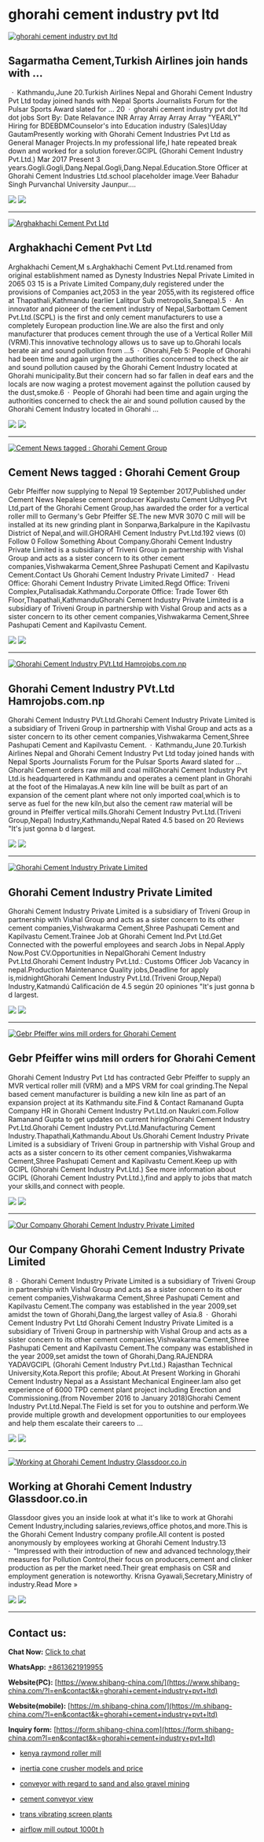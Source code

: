 # ghorahi cement industry pvt ltd

<a href="https://swt.shibang-china.com/?l=en&img&k=ghorahi+cement+industry+pvt+ltd" target="_blank">![ghorahi cement industry pvt ltd](http://static.shibang-china.com/all-800x300/169.jpg)</a>

## Sagarmatha Cement,Turkish Airlines join hands with …
&ensp;&#0183;&ensp;Kathmandu,June 20.Turkish Airlines Nepal and Ghorahi Cement Industry Pvt Ltd today joined hands with Nepal Sports Journalists Forum for the Pulsar Sports Award slated for … 20&ensp;&#0183;&ensp;ghorahi cement industry pvt dot ltd dot jobs Sort By: Date Relavance INR Array Array Array Array &quot;YEARLY&quot; Hiring for BDEBDMCounselor's into Education industry (Sales)Uday GautamPresently working with Ghorahi Cement Industries Pvt Ltd as General Manager Projects.In my professional life,I hate repeated break down and worked for a solution forever.GCIPL (Ghorahi Cement Industry Pvt.Ltd.) Mar 2017 Present 3 years.Gogli.Gogli,Dang.Nepal.Gogli,Dang.Nepal.Education.Store Officer at Ghorahi Cement Industries Ltd.school placeholder image.Veer Bahadur Singh Purvanchal University Jaunpur.…


<a href="https://whatsapp.shibangsoft.com/WhatsApp.php" target="_blank" title="WhatsApp">![](http://static.shibang-china.com/icon/whatsapp.png)</a> <a href="https://swt.shibang-china.com/?l=en&icon&k=ghorahi+cement+industry+pvt+ltd" target="_blank">![](http://static.shibang-china.com/icon/chat-en.png)</a>

---

<a href="https://swt.shibang-china.com/?l=en&img&k=ghorahi+cement+industry+pvt+ltd" target="_blank">![Arghakhachi Cement Pvt Ltd](http://static.shibang-china.com/all-800x300/218.jpg)</a>

## Arghakhachi Cement Pvt Ltd
Arghakhachi Cement,M s.Arghakhachi Cement Pvt.Ltd.renamed from original establishment named as Dynesty Industries Nepal Private Limited in 2065 03 15 is a Private Limited Company,duly registered under the provisions of Companies act,2053 in the year 2055,with its registered office at Thapathali,Kathmandu (earlier Lalitpur Sub metropolis,Sanepa).5&ensp;&#0183;&ensp;An innovator and pioneer of the cement industry of Nepal,Sarbottam Cement Pvt.Ltd.(SCPL) is the first and only cement manufacturers to use a completely European production line.We are also the first and only manufacturer that produces cement through the use of a Vertical Roller Mill (VRM).This innovative technology allows us to save up to.Ghorahi locals berate air and sound pollution from …5&ensp;&#0183;&ensp;Ghorahi,Feb 5: People of Ghorahi had been time and again urging the authorities concerned to check the air and sound pollution caused by the Ghorahi Cement Industry located at Ghorahi municipality.But their concern had so far fallen in deaf ears and the locals are now waging a protest movement against the pollution caused by the dust,smoke.6&ensp;&#0183;&ensp;People of Ghorahi had been time and again urging the authorities concerned to check the air and sound pollution caused by the Ghorahi Cement Industry located in Ghorahi …


<a href="https://whatsapp.shibangsoft.com/WhatsApp.php" target="_blank" title="WhatsApp">![](http://static.shibang-china.com/icon/whatsapp.png)</a> <a href="https://swt.shibang-china.com/?l=en&icon&k=ghorahi+cement+industry+pvt+ltd" target="_blank">![](http://static.shibang-china.com/icon/chat-en.png)</a>

---

<a href="https://swt.shibang-china.com/?l=en&img&k=ghorahi+cement+industry+pvt+ltd" target="_blank">![Cement News tagged : Ghorahi Cement Group](http://static.shibang-china.com/all-800x300/338.jpg)</a>

## Cement News tagged : Ghorahi Cement Group
Gebr Pfeiffer now supplying to Nepal 19 September 2017,Published under Cement News Nepalese cement producer Kapilvastu Cement Udhyog Pvt Ltd,part of the Ghorahi Cement Group,has awarded the order for a vertical roller mill to Germany's Gebr Pfeiffer SE.The new MVR 3070 C mill will be installed at its new grinding plant in Sonparwa,Barkalpure in the Kapilvastu District of Nepal,and will.GHORAHI Cement Industry Pvt.Ltd.192 views (0) Follow 0 Follow Something About Company.Ghorahi Cement Industry Private Limited is a subsidiary of Triveni Group in partnership with Vishal Group and acts as a sister concern to its other cement companies,Vishwakarma Cement,Shree Pashupati Cement and Kapilvastu Cement.Contact Us Ghorahi Cement Industry Private Limited7&ensp;&#0183;&ensp;Head Office: Ghorahi Cement Industry Private Limited.Regd Office: Triveni Complex,Putalisadak.Kathmandu.Corporate Office: Trade Tower 6th Floor,Thapathali,KathmanduGhorahi Cement Industry Private Limited is a subsidiary of Triveni Group in partnership with Vishal Group and acts as a sister concern to its other cement companies,Vishwakarma Cement,Shree Pashupati Cement and Kapilvastu Cement.


<a href="https://whatsapp.shibangsoft.com/WhatsApp.php" target="_blank" title="WhatsApp">![](http://static.shibang-china.com/icon/whatsapp.png)</a> <a href="https://swt.shibang-china.com/?l=en&icon&k=ghorahi+cement+industry+pvt+ltd" target="_blank">![](http://static.shibang-china.com/icon/chat-en.png)</a>

---

<a href="https://swt.shibang-china.com/?l=en&img&k=ghorahi+cement+industry+pvt+ltd" target="_blank">![Ghorahi Cement Industry PVt.Ltd Hamrojobs.com.np](http://static.shibang-china.com/all-800x300/722.jpg)</a>

## Ghorahi Cement Industry PVt.Ltd Hamrojobs.com.np
Ghorahi Cement Industry PVt.Ltd.Ghorahi Cement Industry Private Limited is a subsidiary of Triveni Group in partnership with Vishal Group and acts as a sister concern to its other cement companies,Vishwakarma Cement,Shree Pashupati Cement and Kapilvastu Cement.&ensp;&#0183;&ensp;Kathmandu,June 20.Turkish Airlines Nepal and Ghorahi Cement Industry Pvt Ltd today joined hands with Nepal Sports Journalists Forum for the Pulsar Sports Award slated for …Ghorahi Cement orders raw mill and coal millGhorahi Cement Industry Pvt Ltd.is headquartered in Kathmandu and operates a cement plant in Ghorahi at the foot of the Himalayas.A new kiln line will be built as part of an expansion of the cement plant where not only imported coal,which is to serve as fuel for the new kiln,but also the cement raw material will be ground in Pfeiffer vertical mills.Ghorahi Cement Industry Pvt.Ltd.(Triveni Group,Nepal) Industry,Kathmandu,Nepal Rated 4.5 based on 20 Reviews &quot;It's just gonna b d largest.


<a href="https://whatsapp.shibangsoft.com/WhatsApp.php" target="_blank" title="WhatsApp">![](http://static.shibang-china.com/icon/whatsapp.png)</a> <a href="https://swt.shibang-china.com/?l=en&icon&k=ghorahi+cement+industry+pvt+ltd" target="_blank">![](http://static.shibang-china.com/icon/chat-en.png)</a>

---

<a href="https://swt.shibang-china.com/?l=en&img&k=ghorahi+cement+industry+pvt+ltd" target="_blank">![Ghorahi Cement Industry Private Limited](http://static.shibang-china.com/all-800x300/1367.jpg)</a>

## Ghorahi Cement Industry Private Limited
Ghorahi Cement Industry Private Limited is a subsidiary of Triveni Group in partnership with Vishal Group and acts as a sister concern to its other cement companies,Vishwakarma Cement,Shree Pashupati Cement and Kapilvastu Cement.Trainee Job at Ghorahi Cement Ind.Pvt Ltd.Get Connected with the powerful employees and search Jobs in Nepal.Apply Now.Post CV.Opportunities in NepalGhorahi Cement Industry Pvt.Ltd.Ghorahi Cement Industry Pvt.Ltd.: Customs Officer Job Vacancy in nepal.Production Maintenance Quality jobs,Deadline for apply is,midnightGhorahi Cement Industry Pvt.Ltd.(Triveni Group,Nepal) Industry,Katmand&#250; Calificaci&#243;n de 4.5 seg&#250;n 20 opiniones &quot;It's just gonna b d largest.


<a href="https://whatsapp.shibangsoft.com/WhatsApp.php" target="_blank" title="WhatsApp">![](http://static.shibang-china.com/icon/whatsapp.png)</a> <a href="https://swt.shibang-china.com/?l=en&icon&k=ghorahi+cement+industry+pvt+ltd" target="_blank">![](http://static.shibang-china.com/icon/chat-en.png)</a>

---

<a href="https://swt.shibang-china.com/?l=en&img&k=ghorahi+cement+industry+pvt+ltd" target="_blank">![Gebr Pfeiffer wins mill orders for Ghorahi Cement](http://static.shibang-china.com/all-800x300/1109.jpg)</a>

## Gebr Pfeiffer wins mill orders for Ghorahi Cement
Ghorahi Cement Industry Pvt Ltd has contracted Gebr Pfeiffer to supply an MVR vertical roller mill (VRM) and a MPS VRM for coal grinding.The Nepal based cement manufacturer is building a new kiln line as part of an expansion project at its Kathmandu site.Find &amp; Contact Ramanand Gupta Company HR in Ghorahi Cement Industry Pvt.Ltd.on Naukri.com.Follow Ramanand Gupta to get updates on current hiringGhorahi Cement Industry Pvt.Ltd.Ghorahi Cement Industry Pvt.Ltd.Manufacturing Cement Industry.Thapathali,Kathmandu.About Us.Ghorahi Cement Industry Private Limited is a subsidiary of Triveni Group in partnership with Vishal Group and acts as a sister concern to its other cement companies,Vishwakarma Cement,Shree Pashupati Cement and Kapilvastu Cement.Keep up with GCIPL (Ghorahi Cement Industry Pvt.Ltd.) See more information about GCIPL (Ghorahi Cement Industry Pvt.Ltd.),find and apply to jobs that match your skills,and connect with people.


<a href="https://whatsapp.shibangsoft.com/WhatsApp.php" target="_blank" title="WhatsApp">![](http://static.shibang-china.com/icon/whatsapp.png)</a> <a href="https://swt.shibang-china.com/?l=en&icon&k=ghorahi+cement+industry+pvt+ltd" target="_blank">![](http://static.shibang-china.com/icon/chat-en.png)</a>

---

<a href="https://swt.shibang-china.com/?l=en&img&k=ghorahi+cement+industry+pvt+ltd" target="_blank">![Our Company Ghorahi Cement Industry Private Limited](http://static.shibang-china.com/all-800x300/882.jpg)</a>

## Our Company Ghorahi Cement Industry Private Limited
8&ensp;&#0183;&ensp;Ghorahi Cement Industry Private Limited is a subsidiary of Triveni Group in partnership with Vishal Group and acts as a sister concern to its other cement companies,Vishwakarma Cement,Shree Pashupati Cement and Kapilvastu Cement.The company was established in the year 2009,set amidst the town of Ghorahi,Dang,the largest valley of Asia.8&ensp;&#0183;&ensp;Ghorahi Cement Industry Pvt Ltd Ghorahi Cement Industry Private Limited is a subsidiary of Triveni Group in partnership with Vishal Group and acts as a sister concern to its other cement companies,Vishwakarma Cement,Shree Pashupati Cement and Kapilvastu Cement.The company was established in the year 2009,set amidst the town of Ghorahi,Dang.RAJENDRA YADAVGCIPL (Ghorahi Cement Industry Pvt.Ltd.) Rajasthan Technical University,Kota.Report this profile; About.At Present Working in Ghorahi Cement Industry Nepal as a Assistant Mechanical Engineer.Iam also get experience of 6000 TPD cement plant project including Erection and Commissioning.(from November 2016 to January 2018)Ghorahi Cement Industry Pvt.Ltd.Nepal.The Field is set for you to outshine and perform.We provide multiple growth and development opportunities to our employees and help them escalate their careers to …


<a href="https://whatsapp.shibangsoft.com/WhatsApp.php" target="_blank" title="WhatsApp">![](http://static.shibang-china.com/icon/whatsapp.png)</a> <a href="https://swt.shibang-china.com/?l=en&icon&k=ghorahi+cement+industry+pvt+ltd" target="_blank">![](http://static.shibang-china.com/icon/chat-en.png)</a>

---

<a href="https://swt.shibang-china.com/?l=en&img&k=ghorahi+cement+industry+pvt+ltd" target="_blank">![Working at Ghorahi Cement Industry Glassdoor.co.in](http://static.shibang-china.com/all-800x300/1401.jpg)</a>

## Working at Ghorahi Cement Industry Glassdoor.co.in
Glassdoor gives you an inside look at what it's like to work at Ghorahi Cement Industry,including salaries,reviews,office photos,and more.This is the Ghorahi Cement Industry company profile.All content is posted anonymously by employees working at Ghorahi Cement Industry.13&ensp;&#0183;&ensp;&quot;Impressed with their introduction of new and advanced technology,their measures for Pollution Control,their focus on producers,cement and clinker production as per the market need.Their great emphasis on CSR and employment generation is noteworthy. Krisna Gyawali,Secretary,Ministry of industry.Read More &#187;

<a href="https://whatsapp.shibangsoft.com/WhatsApp.php" target="_blank" title="WhatsApp">![](http://static.shibang-china.com/icon/whatsapp.png)</a> <a href="https://swt.shibang-china.com/?l=en&icon&k=ghorahi+cement+industry+pvt+ltd" target="_blank">![](http://static.shibang-china.com/icon/chat-en.png)</a>

---
## Contact us:

**Chat Now:** [Click to chat](https://swt.shibang-china.com?l=en&contact&k=ghorahi+cement+industry+pvt+ltd)

**WhatsApp:**  [+8613621919955](https://whatsapp.shibangsoft.com/WhatsApp.php)

**Website(PC):** [https://www.shibang-china.com/](https://www.shibang-china.com/?l=en&contact&k=ghorahi+cement+industry+pvt+ltd)

**Website(mobile):** [https://m.shibang-china.com/](https://m.shibang-china.com/?l=en&contact&k=ghorahi+cement+industry+pvt+ltd)

**Inquiry form:** [https://form.shibang-china.com](https://form.shibang-china.com?l=en&contact&k=ghorahi+cement+industry+pvt+ltd)

* [kenya raymond roller mill](../145/kenya%20raymond%20roller%20mill.md)

* [inertia cone crusher models and price](../149/inertia%20cone%20crusher%20models%20and%20price.md)

* [conveyor with regard to sand and also gravel mining](../142/conveyor%20with%20regard%20to%20sand%20and%20also%20gravel%20mining.md)

* [cement conveyor view](../150/cement%20conveyor%20view.md)

* [trans vibrating screen plants](../144/trans%20vibrating%20screen%20plants.md)

* [airflow mill output 1000t h](../147/airflow%20mill%20output%201000t%20h.md)
